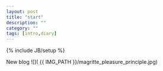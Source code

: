 ```yaml
---
layout: post
title: "start"
description: ""
category: ""
tags: [intro,diary]
---
```

{% include JB/setup %}

New blog
![]( {{ IMG_PATH }}/magritte_pleasure_principle.jpg)
